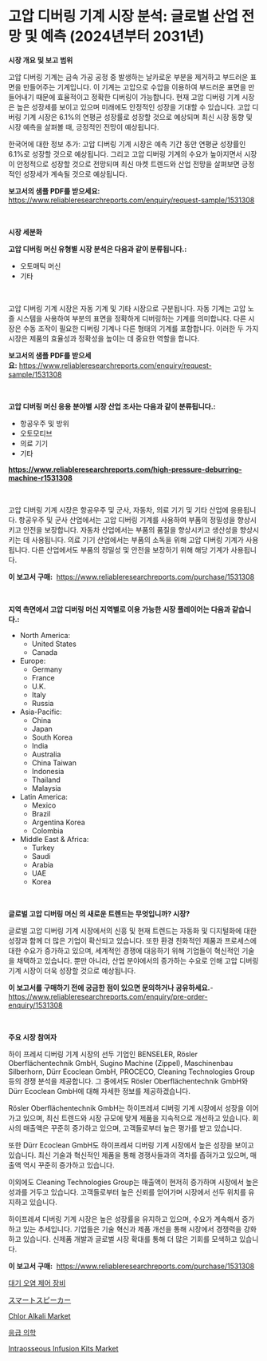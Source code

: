 <p><h1>고압 디버링 기계 시장 분석: 글로벌 산업 전망 및 예측 (2024년부터 2031년)</h1></p><p><strong>시장 개요 및 보고 범위</strong></p>
<p><p>고압 디버링 기계는 금속 가공 공정 중 발생하는 날카로운 부분을 제거하고 부드러운 표면을 만들어주는 기계입니다. 이 기계는 고압으로 수압을 이용하여 부드러운 표면을 만들어내기 때문에 효율적이고 정확한 디버링이 가능합니다. 현재 고압 디버링 기계 시장은 높은 성장세를 보이고 있으며 미래에도 안정적인 성장을 기대할 수 있습니다. 고압 디버링 기계 시장은 6.1%의 연평균 성장률로 성장할 것으로 예상되며 최신 시장 동향 및 시장 예측을 살펴볼 때, 긍정적인 전망이 예상됩니다.</p><p>한국어에 대한 정보 추가: 고압 디버링 기계 시장은 예측 기간 동안 연평균 성장률인 6.1%로 성장할 것으로 예상됩니다. 그리고 고압 디버링 기계의 수요가 높아지면서 시장이 안정적으로 성장할 것으로 전망되며 최신 마켓 트렌드와 산업 전망을 살펴보면 긍정적인 성장세가 계속될 것으로 예상됩니다.</p></p>
<p><strong>보고서의 샘플 PDF를 받으세요:</strong> <a href="https://www.reliableresearchreports.com/enquiry/request-sample/1531308">https://www.reliableresearchreports.com/enquiry/request-sample/1531308</a></p>
<p>&nbsp;</p>
<p><strong>시장 세분화</strong></p>
<p><strong>고압 디버링 머신 유형별 시장 분석은 다음과 같이 분류됩니다.:</strong></p>
<p><ul><li>오토매틱 머신</li><li>기타</li></ul></p>
<p>&nbsp;</p>
<p><p>고압 디버링 기계 시장은 자동 기계 및 기타 시장으로 구분됩니다. 자동 기계는 고압 노즐 시스템을 사용하여 부분의 표면을 정확하게 디버링하는 기계를 의미합니다. 다른 시장은 수동 조작이 필요한 디버링 기계나 다른 형태의 기계를 포함합니다. 이러한 두 가지 시장은 제품의 효율성과 정확성을 높이는 데 중요한 역할을 합니다.</p></p>
<p><strong>보고서의 샘플 PDF를 받으세요:</strong>&nbsp;<a href="https://www.reliableresearchreports.com/enquiry/request-sample/1531308">https://www.reliableresearchreports.com/enquiry/request-sample/1531308</a></p>
<p>&nbsp;</p>
<p><strong> 고압 디버링 머신 응용 분야별 시장 산업 조사는 다음과 같이 분류됩니다.:</strong></p>
<p><ul><li>항공우주 및 방위</li><li>오토모티브</li><li>의료 기기</li><li>기타</li></ul></p>
<p><strong><a href="https://www.reliableresearchreports.com/high-pressure-deburring-machine-r1531308">https://www.reliableresearchreports.com/high-pressure-deburring-machine-r1531308</a></strong></p>
<p>&nbsp;</p>
<p><p>고압 디버링 기계 시장은 항공우주 및 군사, 자동차, 의료 기기 및 기타 산업에 응용됩니다. 항공우주 및 군사 산업에서는 고압 디버링 기계를 사용하여 부품의 정밀성을 향상시키고 안전을 보장합니다. 자동차 산업에서는 부품의 품질을 향상시키고 생산성을 향상시키는 데 사용됩니다. 의료 기기 산업에서는 부품의 소독을 위해 고압 디버링 기계가 사용됩니다. 다른 산업에서도 부품의 정밀성 및 안전을 보장하기 위해 해당 기계가 사용됩니다.</p></p>
<p><strong>이 보고서 구매:</strong>&nbsp; <a href="https://www.reliableresearchreports.com/purchase/1531308">https://www.reliableresearchreports.com/purchase/1531308</a></p>
<p>&nbsp;</p>
<p><strong>지역 측면에서 고압 디버링 머신 지역별로 이용 가능한 시장 플레이어는 다음과 같습니다.:</strong></p>
<p><ul>
    <li>
        North America:
        <ul>
            <li>United States</li>
            <li>Canada</li>
        </ul>
    </li>
    <li>
        Europe:
        <ul>
            <li>Germany</li>
            <li>France</li>
            <li>U.K.</li>
            <li>Italy</li>
            <li>Russia</li>
        </ul>
    </li>
    <li>
        Asia-Pacific:
        <ul>
            <li>China</li>
            <li>Japan</li>
            <li>South Korea</li>
            <li>India</li>
            <li>Australia</li>
            <li>China Taiwan</li>
            <li>Indonesia</li>
            <li>Thailand</li>
            <li>Malaysia</li>
        </ul>
    </li>
    <li>
        Latin America:
        <ul>
            <li>Mexico</li>
            <li>Brazil</li>
            <li>Argentina Korea</li>
            <li>Colombia</li>
        </ul>
    </li>
    <li>
        Middle East & Africa:
        <ul>
            <li>Turkey</li>
            <li>Saudi</li>
            <li>Arabia</li>
            <li>UAE</li>
            <li>Korea</li>
        </ul>
    </li>
    </ul></p>
<p>&nbsp;</p>
<p><strong>글로벌 고압 디버링 머신 의 새로운 트렌드는 무엇입니까? 시장?</strong></p>
<p><p>글로벌 고압 디버링 기계 시장에서의 신흥 및 현재 트렌드는 자동화 및 디지털화에 대한 성장과 함께 더 많은 기업이 확산되고 있습니다. 또한 환경 친화적인 제품과 프로세스에 대한 수요가 증가하고 있으며, 세계적인 경쟁에 대응하기 위해 기업들이 혁신적인 기술을 채택하고 있습니다. 뿐만 아니라, 산업 분야에서의 증가하는 수요로 인해 고압 디버링 기계 시장이 더욱 성장할 것으로 예상됩니다.</p></p>
<p><strong>이 보고서를 구매하기 전에 궁금한 점이 있으면 문의하거나 공유하세요.</strong>- <a href="https://www.reliableresearchreports.com/enquiry/pre-order-enquiry/1531308">https://www.reliableresearchreports.com/enquiry/pre-order-enquiry/1531308</a></p>
<p>&nbsp;</p>
<p><strong>주요 시장 참여자</strong></p>
<p><p>하이 프레셔 디버링 기계 시장의 선두 기업인 BENSELER, Rösler Oberflächentechnik GmbH, Sugino Machine (Zippel), Maschinenbau Silberhorn, Dürr Ecoclean GmbH, PROCECO, Cleaning Technologies Group 등의 경쟁 분석을 제공합니다. 그 중에서도 Rösler Oberflächentechnik GmbH와 Dürr Ecoclean GmbH에 대해 자세한 정보를 제공하겠습니다.</p><p>Rösler Oberflächentechnik GmbH는 하이프레셔 디버링 기계 시장에서 성장을 이어가고 있으며, 최신 트렌드와 시장 규모에 맞게 제품을 지속적으로 개선하고 있습니다. 회사의 매출액은 꾸준히 증가하고 있으며, 고객들로부터 높은 평가를 받고 있습니다.</p><p>또한 Dürr Ecoclean GmbH도 하이프레셔 디버링 기계 시장에서 높은 성장을 보이고 있습니다. 최신 기술과 혁신적인 제품을 통해 경쟁사들과의 격차를 좁혀가고 있으며, 매출액 역시 꾸준히 증가하고 있습니다.</p><p>이외에도 Cleaning Technologies Group는 매출액이 현저히 증가하며 시장에서 높은 성과를 거두고 있습니다. 고객들로부터 높은 신뢰를 얻어가며 시장에서 선두 위치를 유지하고 있습니다.</p><p>하이프레셔 디버링 기계 시장은 높은 성장률을 유지하고 있으며, 수요가 계속해서 증가하고 있는 추세입니다. 기업들은 기술 혁신과 제품 개선을 통해 시장에서 경쟁력을 강화하고 있습니다. 신제품 개발과 글로벌 시장 확대를 통해 더 많은 기회를 모색하고 있습니다.</p></p>
<p><strong>이 보고서 구매:</strong>&nbsp;&nbsp;<a href="https://www.reliableresearchreports.com/purchase/1531308">https://www.reliableresearchreports.com/purchase/1531308</a></p>
<p><p><a href="https://github.com/vsoq0zknh59/Market-Research-Report-List-1/blob/main/712337321775.md">대기 오염 제어 장비</a></p><p><a href="https://github.com/MosesSpinka1914/Market-Research-Report-List-1/blob/main/110177323970.md">スマートスピーカー</a></p><p><a href="https://issuu.com/reportprime-2/docs/chlor-alkali-market-size-2030.pptx_e3272e0c2a1d48">Chlor Alkali Market</a></p><p><a href="https://medium.com/@felipegrrady654556/%EC%9D%91%EA%B8%89%EC%9D%98%ED%95%99-%EC%8B%9C%EC%9E%A5-%EA%B7%9C%EB%AA%A8-%EC%8B%9C%EC%9E%A5-%EC%A0%84%EB%A7%9D-%EB%B0%8F-%EC%8B%9C%EC%9E%A5-%EC%98%88%EC%B8%A1-2024%EB%85%84%EB%B6%80%ED%84%B0-2031%EB%85%84-b61685535fd0">응급 의학</a></p><p><a href="https://github.com/globismark/Market-Research-Report-List-2/blob/main/intraosseous-infusion-kits-market.md">Intraosseous Infusion Kits Market</a></p></p>